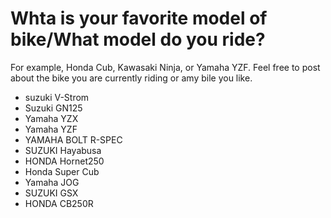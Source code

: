 # Whta is your favorite model of bike/What model do you ride?

For example, Honda Cub, Kawasaki Ninja, or Yamaha YZF.
Feel free to post about the bike you are currently riding or amy bile you like.

- suzuki V-Strom
- Suzuki GN125
- Yamaha YZX
- Yamaha YZF
- YAMAHA BOLT R-SPEC
- SUZUKI Hayabusa
- HONDA Hornet250
- Honda Super Cub
- Yamaha JOG
- SUZUKI GSX
- HONDA CB250R